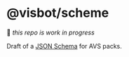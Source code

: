 # @visbot/scheme

:rotating_light:  *this repo is work in progress*

Draft of a [JSON Schema](https://json-schema.org/) for AVS packs.
